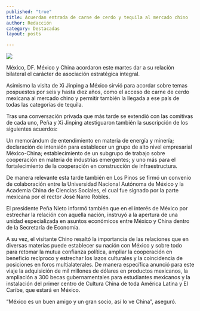 ```yaml
---
published: "true"
title: Acuerdan entrada de carne de cerdo y tequila al mercado chino
author: Redacción
category: Destacadas
layout: posts

---
```


![](http://i.imgur.com/jY6mhQWm.jpg)

México, DF. México y China acordaron este martes dar a su relación bilateral el carácter de asociación estratégica integral.

Asimismo la visita de Xi Jinping a México sirvió para acordar sobre temas pospuestos por seis y hasta diez años, como el acceso de carne de cerdo mexicana al mercado chino y permitir también la llegada a ese país de todas las categorías de tequila.

Tras una conversación privada que más tarde se extendió con las comitivas de cada uno, Peña y Xi Jinping atestiguaron también la suscripción de los siguientes acuerdos:

Un memorándum de entendimiento en materia de energía y minería; declaración de intensión para establecer un grupo de alto nivel empresarial México-China; establecimiento de un subgrupo de trabajo sobre cooperación en materia de industrias emergentes; y uno más para el fortalecimiento de la cooperación en construcción de infraestructura.

De manera relevante esta tarde también en Los Pinos se firmó un convenio de colaboración entre la Universidad Nacional Autónoma de México y la Academia China de Ciencias Sociales, el cual fue signado por la parte mexicana por el rector José Narro Robles.

El presidente Peña Nieto informó también que en el interés de México por estrechar la relación con aquella nación, instruyó a la apertura de una unidad especializada en asuntos económicos entre México y China dentro de la Secretaría de Economía.

A su vez, el visitante Chino resaltó la importancia de las relaciones que en diversas materias puede establecer su nación con México y sobre todo para retomar la mutua confianza política, ampliar la cooperación en beneficio recíproco y estrechar los lazos culturales y la coincidencia de posiciones en foros multialaterales. De manera específica anunció para este viaje la adquisición de mil millones de dólares en productos mexicanos, la ampliación a 300 becas gubernamentales para estudiantes mexicanos y la instalación del primer centro de Cultura China de toda América Latina y El Caribe, que estará en México.

“México es un buen amigo y un gran socio, así lo ve China”, aseguró.
